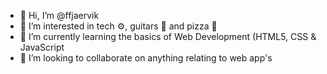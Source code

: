 - 👋 Hi, I’m @ffjaervik
- 👀 I’m interested in tech ⚙️, guitars 🎸 and pizza 🍕
- 🌱 I’m currently learning the basics of Web Development (HTML5, CSS & JavaScript
- 💞️ I’m looking to collaborate on anything relating to web app's

<!---
ffjaervik/ffjaervik is a ✨ special ✨ repository because its `README.md` (this file) appears on your GitHub profile.
You can click the Preview link to take a look at your changes.
--->
